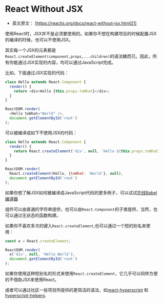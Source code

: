 # React Without JSX

- 英文原文： [https://reactjs.org/docs/react-without-jsx.html][1]

使用React时，JSX并不是必须要使用的。如果你不想在构建项目的时候配置JSX的编译的时候，也可以不使用JSX。

其实每一个JSX的元素都是`React.createElement(component,props,...children)`的语法糖而已。因此，所有你能通过JSX实现的内容，均可以通过JavaScript完成。

比如，下面通过JSX实现的代码：

```javascript
class Hello extends React.Component {
  render() {
    return <div>Hello {this.props.toWhat}</div>;
  }
}

ReactDOM.render(
  <Hello toWhat="World" />,
  document.getElementById('root')
);
```

可以被编译成如下不使用JSX的代码：

```javascript
class Hello extends React.Component {
  render() {
    return React.createElement('div', null, `Hello ${this.props.toWhat}`);
  }
}

ReactDOM.render(
  React.createElement(Hello, {toWhat: 'World'}, null),
  document.getElementById('root')
);

```
如果你想了解JSX如何被编译成JavaScript代码的更多例子，可以试试[在线Babel编译器][2]

组件可以由普通的字符串提供，也可以由`React.Component`的子类提供，当然，也可以通过无状态的函数构建。

如果你不喜欢多次的键入`React.createElement`,也可以通过一个短的别名来使用：

```javascript
const e = React.createElement;

ReactDOM.render(
  e('div', null, 'Hello World'),
  document.getElementById('root')
);
```

如果你使用这种短别名的形式来使用`React.createElement`，它几乎可以同样方便的不借助JSX来使用React。

或者可以通过社区一些项目所提供的更简洁的语法，如[react-hyperscript][3] 和 [hyperscript-helpers][4].








[1]: https://reactjs.org/docs/react-without-jsx.html
[2]: https://babeljs.io/repl/#?babili=false&evaluate=true&lineWrap=false&presets=es2015%252Creact%252Cstage-0&code=function%20hello()%20%7B%0A%20%20return%20%3Cdiv%3EHello%20world!%3C%252Fdiv%3E%253B%0A%7D
[3]: https://github.com/mlmorg/react-hyperscript
[4]: https://github.com/ohanhi/hyperscript-helpers
